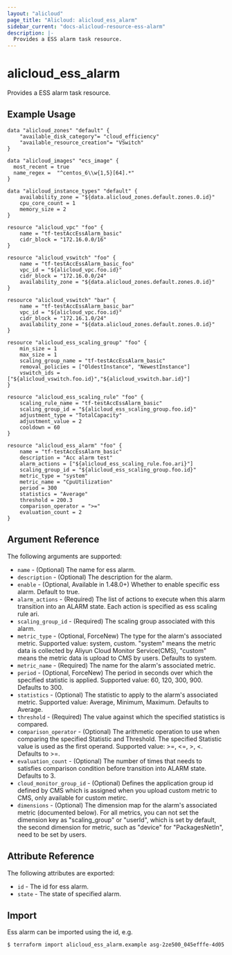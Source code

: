 ```yaml
---
layout: "alicloud"
page_title: "Alicloud: alicloud_ess_alarm"
sidebar_current: "docs-alicloud-resource-ess-alarm"
description: |-
  Provides a ESS alarm task resource.
---
```


# alicloud\_ess\_alarm

Provides a ESS alarm task resource.

## Example Usage
```
data "alicloud_zones" "default" {
	"available_disk_category"= "cloud_efficiency"
	"available_resource_creation"= "VSwitch"
}

data "alicloud_images" "ecs_image" {
  most_recent = true
  name_regex =  "^centos_6\\w{1,5}[64].*"
}

data "alicloud_instance_types" "default" {
 	availability_zone = "${data.alicloud_zones.default.zones.0.id}"
	cpu_core_count = 1
	memory_size = 2
}

resource "alicloud_vpc" "foo" {
  	name = "tf-testAccEssAlarm_basic"
  	cidr_block = "172.16.0.0/16"
}

resource "alicloud_vswitch" "foo" {
	name = "tf-testAccEssAlarm_basic_foo"
  	vpc_id = "${alicloud_vpc.foo.id}"
  	cidr_block = "172.16.0.0/24"
	availability_zone = "${data.alicloud_zones.default.zones.0.id}"
}

resource "alicloud_vswitch" "bar" {
	name = "tf-testAccEssAlarm_basic_bar"
  	vpc_id = "${alicloud_vpc.foo.id}"
  	cidr_block = "172.16.1.0/24"
  	availability_zone = "${data.alicloud_zones.default.zones.0.id}"
}

resource "alicloud_ess_scaling_group" "foo" {
	min_size = 1
	max_size = 1
	scaling_group_name = "tf-testAccEssAlarm_basic"
	removal_policies = ["OldestInstance", "NewestInstance"]
	vswitch_ids = ["${alicloud_vswitch.foo.id}","${alicloud_vswitch.bar.id}"]
}

resource "alicloud_ess_scaling_rule" "foo" {
	scaling_rule_name = "tf-testAccEssAlarm_basic"
	scaling_group_id = "${alicloud_ess_scaling_group.foo.id}"
	adjustment_type = "TotalCapacity"
	adjustment_value = 2
	cooldown = 60
}

resource "alicloud_ess_alarm" "foo" {
	name = "tf-testAccEssAlarm_basic"
    description = "Acc alarm test"
    alarm_actions = ["${alicloud_ess_scaling_rule.foo.ari}"]
    scaling_group_id = "${alicloud_ess_scaling_group.foo.id}"
    metric_type = "system"
    metric_name = "CpuUtilization"
    period = 300
    statistics = "Average"
    threshold = 200.3
    comparison_operator = ">="
	evaluation_count = 2 
}
```

## Argument Reference

The following arguments are supported:

* `name` - (Optional) The name for ess alarm.
* `description` - (Optional) The description for the alarm.
* `enable` - (Optional, Available in 1.48.0+) Whether to enable specific ess alarm. Default to true.
* `alarm_actions` - (Required) The list of actions to execute when this alarm transition into an ALARM state. Each action is specified as ess scaling rule ari.
* `scaling_group_id` - (Required) The scaling group associated with this alarm.
* `metric_type` - (Optional, ForceNew) The type for the alarm's associated metric. Supported value: system, custom. "system" means the metric data is collected by Aliyun Cloud Monitor Service(CMS), "custom" means the metric data is upload to CMS by users. Defaults to system. 
* `metric_name` - (Required) The name for the alarm's associated metric.
* `period` - (Optional, ForceNew) The period in seconds over which the specified statistic is applied. Supported value: 60, 120, 300, 900. Defaults to 300.
* `statistics` - (Optional) The statistic to apply to the alarm's associated metric. Supported value: Average, Minimum, Maximum. Defaults to Average.
* `threshold` - (Required) The value against which the specified statistics is compared.
* `comparison_operator` - (Optional) The arithmetic operation to use when comparing the specified Statistic and Threshold. The specified Statistic value is used as the first operand. Supported value: >=, <=, >, <. Defaults to >=.
* `evaluation_count` - (Optional) The number of times that needs to satisfies comparison condition before transition into ALARM state. Defaults to 3.
* `cloud_monitor_group_id` - (Optional) Defines the application group id defined by CMS which is assigned when you upload custom metric to CMS, only available for custom metirc.
* `dimensions` - (Optional) The dimension map for the alarm's associated metric (documented below). For all metrics, you can not set the dimension key as "scaling_group" or "userId", which is set by default, the second dimension for metric, such as "device" for "PackagesNetIn", need to be set by users.


## Attribute Reference

The following attributes are exported:

* `id` - The id for ess alarm.
* `state` - The state of specified alarm.  

## Import

Ess alarm can be imported using the id, e.g.

```
$ terraform import alicloud_ess_alarm.example asg-2ze500_045efffe-4d05
```